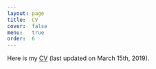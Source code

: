 ```yaml
---
layout: page
title:  CV
cover:  false
menu:   true
order:  6
---
```


Here is my [CV](/assets/img/CV.pdf)
(last updated on March 15th, 2019).